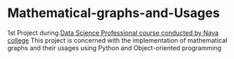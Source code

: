 # Mathematical-graphs-and-Usages
1st Project during <a href="http://www.naya-college.co.il/courses/data-scientist-professional/" rel="nofollow">Data Science Professional course conducted by <a href="http://www.naya-college.co.il/" rel="nofollow">Naya college</a></a> 
This project is concerned with the implementation of mathematical graphs and their usages using Python and Object-oriented programming 



